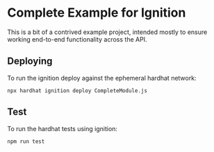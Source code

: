 # Complete Example for Ignition

This is a bit of a contrived example project, intended mostly to ensure working end-to-end functionality across the API.

## Deploying

To run the ignition deploy against the ephemeral hardhat network:

```shell
npx hardhat ignition deploy CompleteModule.js
```

## Test

To run the hardhat tests using ignition:

```shell
npm run test
```
